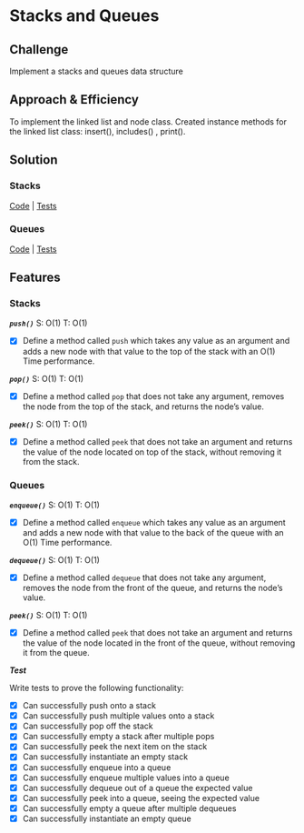 # Stacks and Queues

## Challenge
Implement a stacks and queues data structure

## Approach & Efficiency
To implement the linked list and node class. Created instance methods for the linked list class: insert(), includes()
, print().


## Solution

### Stacks

[Code](../src/main/java/stacksAndQueues/Stack.java) | [Tests](../src/test/java/stacksAndQueues/StackTest.java)

### Queues

[Code](../src/main/java/stacksAndQueues/Queue.java) | [Tests](../src/test/java/stackAndQueues/QueueTest.java)


## Features

### Stacks

***`push()`*** S: O(1) T: O(1)

- [x] Define a method called `push` which takes any value as an argument and adds a new node with that value to the 
top of the stack with an O(1) Time performance.

***`pop()`*** S: O(1) T: O(1)

- [x] Define a method called `pop` that does not take any argument, removes the node from the top of the stack, and 
returns the node’s value.

***`peek()`*** S: O(1) T: O(1)

- [x] Define a method called `peek` that does not take an argument and returns the value of the node located on top of 
the stack, without removing it from the stack.

### Queues

***`enqueue()`*** S: O(1) T: O(1)

- [x] Define a method called `enqueue` which takes any value as an argument and adds a new node with that value to the back of the queue with an O(1) Time performance.

***`dequeue()`*** S: O(1) T: O(1)

- [x] Define a method called `dequeue` that does not take any argument, removes the node from the front of the queue, and returns the node’s value.

***`peek()`*** S: O(1) T: O(1)

- [x] Define a method called `peek` that does not take an argument and returns the value of the node located in the front of the queue, without removing it from the queue.

 
***Test***
 
Write tests to prove the following functionality:
 
 - [x] Can successfully push onto a stack
 - [x] Can successfully push multiple values onto a stack
 - [x] Can successfully pop off the stack
 - [x] Can successfully empty a stack after multiple pops
 - [x] Can successfully peek the next item on the stack
 - [x] Can successfully instantiate an empty stack
 - [x] Can successfully enqueue into a queue
 - [x] Can successfully enqueue multiple values into a queue
 - [x] Can successfully dequeue out of a queue the expected value
 - [x] Can successfully peek into a queue, seeing the expected value
 - [x] Can successfully empty a queue after multiple dequeues
 - [x] Can successfully instantiate an empty queue